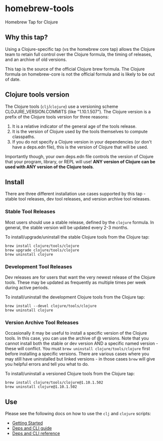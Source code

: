 homebrew-tools
================

Homebrew Tap for Clojure

## Why this tap?

Using a Clojure-specific tap (vs the homebrew core tap) allows the Clojure team to retain full control over the Clojure formula, the timing of releases, and an archive of old versions. 

This tap is the source of the official Clojure brew formula. The Clojure formula on homebrew-core is not the official formula and is likely to be out of date.

## Clojure tools version

The Clojure tools (`clj`/`clojure`) use a versioning scheme CLOJURE_VERSION.COMMITS (like "1.10.1.507"). The Clojure version is a prefix of the Clojure tools version for three reasons:

1. It is a relative indicator of the general age of the tools release.
2. It is the version of Clojure used by the tools themselves to compute classpaths.
3. If you do not specify a Clojure version in your dependencies (or don't have a deps.edn file), this is the version of Clojure that will be used.

Importantly though, your own deps.edn file controls the version of Clojure that your program, library, or REPL will use! **ANY version of Clojure can be used with ANY version of the Clojure tools**.

## Install

There are three different installation use cases supported by this tap - stable tool releases, dev tool releases, and version archive tool releases.

### Stable Tool Releases

Most users should use a stable release, defined by the `clojure` formula. In general, the stable version will be updated every 2-3 months.

To install/upgrade/uninstall the stable Clojure tools from the Clojure tap:

```
brew install clojure/tools/clojure
brew upgrade clojure/tools/clojure
brew uninstall clojure
```

### Development Tool Releases

Dev releases are for users that want the very newest release of the Clojure tools. These may be updated as frequently as multiple times per week during active periods.

To install/uninstall the development Clojure tools from the Clojure tap:

```
brew install --devel clojure/tools/clojure
brew uninstall clojure
```

### Version Archive Tool Releases

Occasionally it may be useful to install a specific version of the Clojure tools. In this case, you can use the archive of @ versions. Note that you cannot install both the stable or dev version AND a specific named version - these will conflict. You must `brew uninstall clojure/tools/clojure` first before installing a specific versions. There are various cases where you may still have uninstalled but linked versions - in those cases `brew` will give you helpful errors and tell you what to do.

To install/uninstall a versioned Clojure tools from the Clojure tap:

```
brew install clojure/tools/clojure@1.10.1.502
brew uninstall clojure@1.10.1.502
```

## Use

Please see the following docs on how to use the `clj` and `clojure` scripts:

* [Getting Started](https://clojure.org/guides/getting_started)
* [Deps and CLI guide](https://clojure.org/guides/deps_and_cli)
* [Deps and CLI reference](https://clojure.org/reference/deps_and_cli)

